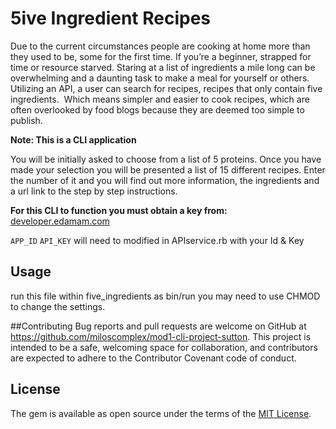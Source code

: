 # 5ive Ingredient Recipes

Due to the current circumstances people are cooking at home more than they used to be, some for the first time. If you’re a beginner, strapped for time or resource starved. Staring at a list of ingredients a mile long can be overwhelming and a daunting task to make a meal for yourself or others. Utilizing an API, a user can search for recipes, recipes that only contain five ingredients.  Which means simpler and easier to cook recipes, which are often overlooked by food blogs because they are deemed too simple to publish.

**Note: This is a CLI application**

You will be initially asked to choose from a list of 5 proteins. Once you have made your selection you will be presented a list of 15 different recipes. Enter the number of it and you will find out more information, the ingredients and a url link to the step by step instructions.

**For this CLI to function you must obtain a key from:** [developer.edamam.com](https://developer.edamam.com/)

`APP_ID` `API_KEY` will need to modified in APIservice.rb with your Id & Key

## Usage
run this file within five_ingredients as bin/run you may need to use CHMOD to change the settings.

##Contributing
Bug reports and pull requests are welcome on GitHub at https://github.com/miloscomplex/mod1-cli-project-sutton. This project is intended to be a safe, welcoming space for collaboration, and contributors are expected to adhere to the Contributor Covenant code of conduct.
## License

The gem is available as open source under the terms of the [MIT License](https://opensource.org/licenses/MIT).
